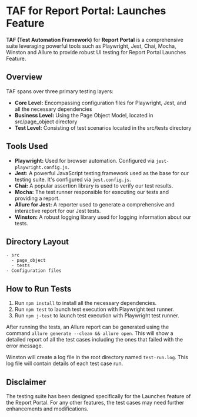 # TAF for Report Portal: Launches Feature

**TAF (Test Automation Framework)** for **Report Portal** is a comprehensive suite leveraging powerful tools such as Playwright, Jest, Chai, Mocha, Winston and Allure to provide robust UI testing for Report Portal Launches Feature.

## Overview
TAF spans over three primary testing layers:
- **Core Level:** Encompassing configuration files for Playwright, Jest, and all the necessary dependencies
- **Business Level:** Using the Page Object Model, located in src/page_object directory
- **Test Level:** Consisting of test scenarios located in the src/tests directory

## Tools Used

- **Playwright:** Used for browser automation. Configured via `jest-playwright.config.js`.
- **Jest:** A powerful JavaScript testing framework used as the base for our testing suite. It's configured via `jest.config.js`.
- **Chai:** A popular assertion library is used to verify our test results.
- **Mocha:** The test runner responsible for executing our tests and providing a report.
- **Allure for Jest:** A reporter used to generate a comprehensive and interactive report for our Jest tests.
- **Winston:** A robust logging library used for logging information about our tests.

## Directory Layout
```
- src
  - page_object
  - tests
- Configuration files
```
## How to Run Tests

1. Run `npm install` to install all the necessary dependencies.
2. Run `npm test` to launch test execution with Playwright test runner.
3. Run `npm j-test` to launch test execution with Playwright test runner.

After running the tests, an Allure report can be generated using the command `allure generate --clean && allure open`. This will show a detailed report of all the test cases including the ones that failed with the error message.

Winston will create a log file in the root directory named `test-run.log`. This log file will contain details of each test case run.

## Disclaimer

The testing suite has been designed specifically for the Launches feature of the Report Portal. For any other features, the test cases may need further enhancements and modifications.